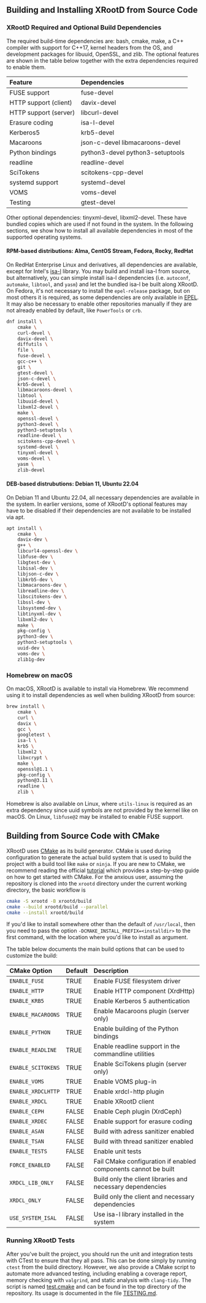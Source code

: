 ## Building and Installing XRootD from Source Code

### XRootD Required and Optional Build Dependencies

The required build-time dependencies are: bash, cmake, make, a C++ compiler with
support for C++17, kernel headers from the OS, and development packages for
libuuid, OpenSSL, and zlib. The optional features are shown in the table below
together with the extra dependencies required to enable them.

| Feature               | Dependencies                             |
|:----------------------|:-----------------------------------------|
| FUSE support          | fuse-devel                               |
| HTTP support (client) | davix-devel                              |
| HTTP support (server) | libcurl-devel                            |
| Erasure coding        | isa-l-devel                              |
| Kerberos5             | krb5-devel                               |
| Macaroons             | json-c-devel libmacaroons-devel          |
| Python bindings       | python3-devel python3-setuptools         |
| readline              | readline-devel                           |
| SciTokens             | scitokens-cpp-devel                      |
| systemd support       | systemd-devel                            |
| VOMS                  | voms-devel                               |
| Testing               | gtest-devel                              |

Other optional dependencies: tinyxml-devel, libxml2-devel. These have bundled
copies which are used if not found in the system. In the following sections, we
show how to install all available dependencies in most of the supported operating
systems.

#### RPM-based distributions: Alma, CentOS Stream, Fedora, Rocky, RedHat

On RedHat Enterprise Linux and derivatives, all dependencies are available,
except for Intel's [isa-l](https://github.com/intel/isa-l) library. You may
build and install isa-l from source, but alternatively, you can simple install
isa-l dependencies (i.e. `autoconf`, `automake`, `libtool`, and `yasm`) and let
the bundled isa-l be built along XRootD. On Fedora, it's not necessary to
install the `epel-release` package, but on most others it is required, as some
dependencies are only available in [EPEL](https://docs.fedoraproject.org/en-US/epel/).
It may also be necessary to enable other repositories manually if they are not
already enabled by default, like `PowerTools` or `crb`.

```sh
dnf install \
    cmake \
    curl-devel \
    davix-devel \
    diffutils \
    file \
    fuse-devel \
    gcc-c++ \
    git \
    gtest-devel \
    json-c-devel \
    krb5-devel \
    libmacaroons-devel \
    libtool \
    libuuid-devel \
    libxml2-devel \
    make \
    openssl-devel \
    python3-devel \
    python3-setuptools \
    readline-devel \
    scitokens-cpp-devel \
    systemd-devel \
    tinyxml-devel \
    voms-devel \
    yasm \
    zlib-devel
```

#### DEB-based distrubutions: Debian 11, Ubuntu 22.04

On Debian 11 and Ubuntu 22.04, all necessary dependencies are available in the
system. In earlier versions, some of XRootD's optional features may have to be
disabled if their dependencies are not available to be installed via apt.

```sh
apt install \
    cmake \
    davix-dev \
    g++ \
    libcurl4-openssl-dev \
    libfuse-dev \
    libgtest-dev \
    libisal-dev \
    libjson-c-dev \
    libkrb5-dev \
    libmacaroons-dev \
    libreadline-dev \
    libscitokens-dev \
    libssl-dev \
    libsystemd-dev \
    libtinyxml-dev \
    libxml2-dev \
    make \
    pkg-config \
    python3-dev \
    python3-setuptools \
    uuid-dev \
    voms-dev \
    zlib1g-dev
```

### Homebrew on macOS

On macOS, XRootD is available to install via Homebrew. We recommend using it to
install dependencies as well when building XRootD from source:

```sh
brew install \
    cmake \
    curl \
    davix \
    gcc \
    googletest \
    isa-l \
    krb5 \
    libxml2 \
    libxcrypt \
    make \
    openssl@1.1 \
    pkg-config \
    python@3.11 \
    readline \
    zlib \
```

Homebrew is also available on Linux, where `utils-linux` is required as
an extra dependency since uuid symbols are not provided by the kernel like
on macOS. On Linux, `libfuse@2` may be installed to enable FUSE support.

## Building from Source Code with CMake

XRootD uses [CMake](https://cmake.org) as its build generator. CMake
is used during configuration to generate the actual build system that
is used to build the project with a build tool like `make` or `ninja`.
If you are new to CMake, we recommend reading the official
[tutorial](https://cmake.org/cmake/help/latest/guide/tutorial/index.html)
which provides a step-by-step guide on how to get started with CMake.
For the anxious user, assuming the repository is cloned into the `xrootd`
directory under the current working directory, the basic workflow is

```sh
cmake -S xrootd -B xrootd/build
cmake --build xrootd/build --parallel
cmake --install xrootd/build
```

If you'd like to install somewhere other than the default of `/usr/local`,
then you need to pass the option `-DCMAKE_INSTALL_PREFIX=<installdir>` to
the first command, with the location where you'd like to install as argument.

The table below documents the main build options that can be used to customize
the build:

|    CMake Option    | Default | Description
|:-------------------|:--------|:--------------------------------------------------------------
| `ENABLE_FUSE`      |  TRUE   | Enable FUSE filesystem driver
| `ENABLE_HTTP`      |  TRUE   | Enable HTTP component (XrdHttp)
| `ENABLE_KRB5`      |  TRUE   | Enable Kerberos 5 authentication
| `ENABLE_MACAROONS` |  TRUE   | Enable Macaroons plugin (server only)
| `ENABLE_PYTHON`    |  TRUE   | Enable building of the Python bindings
| `ENABLE_READLINE`  |  TRUE   | Enable readline support in the commandline utilities
| `ENABLE_SCITOKENS` |  TRUE   | Enable SciTokens plugin (server only)
| `ENABLE_VOMS`      |  TRUE   | Enable VOMS plug-in
| `ENABLE_XRDCLHTTP` |  TRUE   | Enable xrdcl-http plugin
| `ENABLE_XRDCL`     |  TRUE   | Enable XRootD client
| `ENABLE_CEPH`      |  FALSE  | Enable Ceph plugin (XrdCeph)
| `ENABLE_XRDEC`     |  FALSE  | Enable support for erasure coding
| `ENABLE_ASAN`      |  FALSE  | Build with adress sanitizer enabled
| `ENABLE_TSAN`      |  FALSE  | Build with thread sanitizer enabled
| `ENABLE_TESTS`     |  FALSE  | Enable unit tests
| `FORCE_ENABLED`    |  FALSE  | Fail CMake configuration if enabled components cannot be built
| `XRDCL_LIB_ONLY`   |  FALSE  | Build only the client libraries and necessary dependencies
| `XRDCL_ONLY`       |  FALSE  | Build only the client and necessary dependencies
| `USE_SYSTEM_ISAL`  |  FALSE  | Use isa-l library installed in the system

### Running XRootD Tests

After you've built the project, you should run the unit and integration tests
with CTest to ensure that they all pass. This can be done simply by running
`ctest` from the build directory. However, we also provide a CMake script to
automate more advanced testing, including enabling a coverage report, memory checking with
`valgrind`, and static analysis with `clang-tidy`. The script is named [test.cmake](../test.cmake)
and can be found in the top directory of the repository. Its usage is documented in the file
[TESTING.md](TESTING.md).

